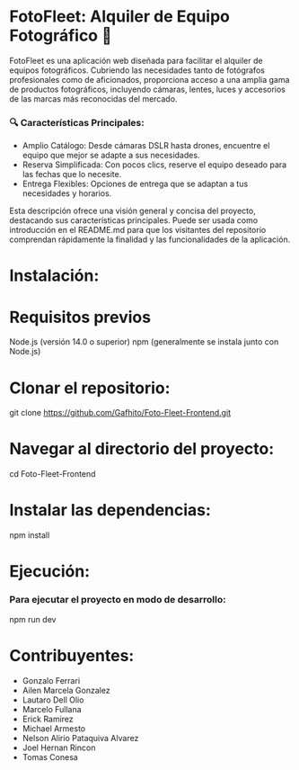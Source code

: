 # FotoFleet: Alquiler de Equipo Fotográfico 📸
FotoFleet es una aplicación web diseñada para facilitar el alquiler de equipos fotográficos. Cubriendo las necesidades tanto de fotógrafos profesionales como de aficionados, proporciona acceso a una amplia gama de productos fotográficos, incluyendo cámaras, lentes, luces y accesorios de las marcas más reconocidas del mercado.

### 🔍 Características Principales:

- Amplio Catálogo: Desde cámaras DSLR hasta drones, encuentre el equipo que mejor se adapte a sus necesidades.
- Reserva Simplificada: Con pocos clics, reserve el equipo deseado para las fechas que lo necesite.
- Entrega Flexibles: Opciones de entrega que se adaptan a tus necesidades y horarios.

Esta descripción ofrece una visión general y concisa del proyecto, destacando sus características principales. Puede ser usada como introducción en el README.md para que los visitantes del repositorio comprendan rápidamente la finalidad y las funcionalidades de la aplicación.

# Instalación:

# Requisitos previos
Node.js (versión 14.0 o superior)
npm (generalmente se instala junto con Node.js)

# Clonar el repositorio:
git clone https://github.com/Gafhito/Foto-Fleet-Frontend.git

# Navegar al directorio del proyecto:
cd Foto-Fleet-Frontend

# Instalar las dependencias:
npm install

# Ejecución: 

### Para ejecutar el proyecto en modo de desarrollo:
npm run dev

# Contribuyentes:
- Gonzalo Ferrari
- Ailen Marcela Gonzalez 
- Lautaro Dell Olio
- Marcelo Fullana
- Erick Ramirez
- Michael Armesto
- Nelson Alirio Pataquiva Alvarez
- Joel Hernan Rincon
- Tomas Conesa
